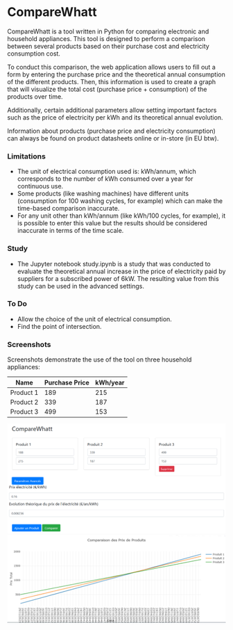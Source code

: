 # CompareWhatt
CompareWhatt is a tool written in Python for comparing electronic and household appliances. This tool is designed to perform a comparison between several products based on their purchase cost and electricity consumption cost.

To conduct this comparison, the web application allows users to fill out a form by entering the purchase price and the theoretical annual consumption of the different products. Then, this information is used to create a graph that will visualize the total cost (purchase price + consumption) of the products over time.

Additionally, certain additional parameters allow setting important factors such as the price of electricity per kWh and its theoretical annual evolution.

Information about products (purchase price and electricity consumption) can always be found on product datasheets online or in-store (in EU btw).

### Limitations

- The unit of electrical consumption used is: kWh/annum, which corresponds to the number of kWh consumed over a year for continuous use.
- Some products (like washing machines) have different units (consumption for 100 washing cycles, for example) which can make the time-based comparison inaccurate.
- For any unit other than kWh/annum (like kWh/100 cycles, for example), it is possible to enter this value but the results should be considered inaccurate in terms of the time scale.

### Study
- The Jupyter notebook study.ipynb is a study that was conducted to evaluate the theoretical annual increase in the price of electricity paid by suppliers for a subscribed power of 6kW. The resulting value from this study can be used in the advanced settings.

### To Do
- Allow the choice of the unit of electrical consumption.
- Find the point of intersection.

### Screenshots

Screenshots demonstrate the use of the tool on three household appliances:

| Name      | Purchase Price | kWh/year |
|-----------|----------------|----------|
| Product 1 | 189            | 215      |
| Product 2 | 339            | 187      |
| Product 3 | 499            | 153      |

![img1](https://github.com/EquinetPaul/CompareWhatt/blob/main/static/images/img1.PNG?raw=true)
![img2](https://github.com/EquinetPaul/CompareWhatt/blob/main/static/images/img2.PNG?raw=true)
